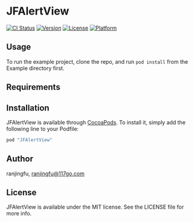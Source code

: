 
# JFAlertView

[![CI Status](http://img.shields.io/travis/ranjingfu/JFAlertView.svg?style=flat)](https://travis-ci.org/ranjingfu/JFAlertView)
[![Version](https://img.shields.io/cocoapods/v/JFAlertView.svg?style=flat)](http://cocoapods.org/pods/JFAlertView)
[![License](https://img.shields.io/cocoapods/l/JFAlertView.svg?style=flat)](http://cocoapods.org/pods/JFAlertView)
[![Platform](https://img.shields.io/cocoapods/p/JFAlertView.svg?style=flat)](http://cocoapods.org/pods/JFAlertView)

## Usage

To run the example project, clone the repo, and run `pod install` from the Example directory first.

## Requirements

## Installation

JFAlertView is available through [CocoaPods](http://cocoapods.org). To install
it, simply add the following line to your Podfile:

```ruby
pod "JFAlertView"
```

## Author

ranjingfu, ranjingfu@117go.com

## License

JFAlertView is available under the MIT license. See the LICENSE file for more info.
